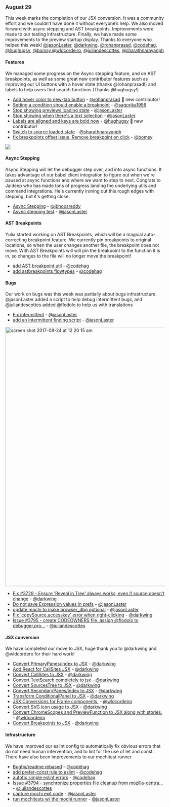 ### August 29

This week marks the completion of our JSX conversion. It was a community effort and we couldn’t have done it without everyone’s help. We also moved forward with async stepping and AST breakpoints. Improvements were made to our testing infrastructure. Finally, we have made some improvements to the preview startup display. Thanks to everyone who helped this week! [@jasonLaster], [@darkwing], [@rohanprasad], [@codehag], [@hughugsy], [@bomsy],[@wldcordeiro], [@juliandescottes], [@sharathnarayanph]

#### Features

We managed some progress on the Async stepping feature, and on AST breakpoints, as well as some great new contributor features such as improving our UI buttons with a hover state (thanks @rohanprasad!) and labels to help users find search functions (Thanks @hughugsy!)

* [Add hover color to new-tab button][pr-2] - [@rohanprasad] :tada: new contributor!
* [Setting a condition should enable a breakpoint][pr-4] - [@sagorika1996]
* [Stop showing previews loading state][pr-5] - [@jasonLaster]
* [Stop showing when there's a text selection][pr-5] - [@jasonLaster]
* [Labels are aligned and keys are bold now][pr-15] - [@hughugsy] :tada: new contributor!
* [Switch to source loaded state][pr-28] - [@sharathnarayanph]
* [fix breakpoints offset issue, Remove breakpoint on click][pr-34] - [@bomsy]

![](http://g.recordit.co/sxf6l3fIDV.gif)

#### Async Stepping

Async Stepping will let the debugger step over, and into async functions. It takes advantage of our babel client integration to figure out when we're paused at async functions and where we want to step to next. Congrats to Jaideep who has made tons of progress landing the underlying utils and command integrations. He's currently ironing out this rough edges with stepping, but it's getting close.

* [Async Stepping][pr-33] - [@jbhoosreddy]
* [Async stepping test][pr-31] - [@jasonLaster]

#### AST Breakpoints

Yulia started working on AST Breakpoints, which will be a magical auto-correcting breakpoint feature. We currently pin breakpoints to original locations, so when the user changes another file, the breakpoint does not move. With AST Breakpoints will will pin the breakpoint to the function it is in, so changes to the file will no longer move the breakpoint!

* [add AST breakpoint util][pr-27] - [@codehag]
* [add astbreakpoints flowtypes][pr-24] - [@codehag]


#### Bugs

Our work on bugs was this week was partially about bugs infrastructure. @jasonLaster added a script to help debug intermittent bugs, and @juliandescottes added @flodolo to help us with translations

* [Fix intermittent][pr-0] - [@jasonLaster]
* [add an intermittent finding script][pr-26] - [@jasonLaster]

<img width="818" alt="screen shot 2017-08-24 at 12 20 15 am" src="https://user-images.githubusercontent.com/254562/29649553-c2a4e37c-8862-11e7-8705-c8501cf8f60c.png">

* [Fix #3729 - Ensure 'Reveal in Tree' always works, even if source doesn't change][pr-1] - [@darkwing]
* [Do not save Expression values in prefs][pr-8] - [@jasonLaster]
* [update mochi to make browser_dbg optional][pr-9] - [@jasonLaster]
* [Fix 'copySource.accesskey' error when right-clicking][pr-13] - [@darkwing]
* [Issue #3795 - create CODEOWNERS file, assign @flodolo to debugger.pro…][pr-23] - [@juliandescottes]

#### JSX conversion

We have completed our move to JSX, huge thank you to @darkwing and @wldcordero for their hard work!

* [Convert PrimaryPanes/index to JSX][pr-10] - [@darkwing]
* [Add React for CallSites JSX][pr-11] - [@darkwing]
* [Convert CallSites to JSX][pr-12] - [@darkwing]
* [Convert TextSearch completely to jsx][pr-14] - [@darkwing]
* [Convert SourcesTree to JSX][pr-16] - [@darkwing]
* [Convert SecondaryPanes/index to JSX][pr-17] - [@darkwing]
* [Transform ConditionalPanel to JSX][pr-18] - [@darkwing]
* [JSX Conversions for Frame components.][pr-19] - [@wldcordeiro]
* [Convert SVG icon usage to JSX][pr-21] - [@darkwing]
* [Convert ChromeScopes and PreviewFunction to JSX along with stories.][pr-25] - [@wldcordeiro]
* [Convert Breakpoints to JSX][pr-29] - [@darkwing]


#### Infrastructure

We have improved our eslint config to automatically fix obvious errors that do not need human intervention, and to lint for the use of let and const. There have also been improvements to our mochitest runner

* [Bugfix/readme rebased][pr-3] - [@codehag]
* [add prefer-const rule to eslint][pr-20] - [@codehag]
* [autofix simple eslint errors][pr-22] - [@codehag]
* [Issue #3794 - synchronize properties file cleanup from mozilla-centra…][pr-30] - [@juliandescottes]
* [capture mochi exit code][pr-32] - [@jasonLaster]
* [run mochitests w/ the mochi runner][pr-32] - [@jasonLaster]

[pr-0]:https://github.com/devtools-html/debugger.html/pull/3763
[pr-1]:https://github.com/devtools-html/debugger.html/pull/3760
[pr-2]:https://github.com/devtools-html/debugger.html/pull/3741
[pr-3]:https://github.com/devtools-html/debugger.html/pull/3762
[pr-4]:https://github.com/devtools-html/debugger.html/pull/3765
[pr-5]:https://github.com/devtools-html/debugger.html/pull/3749
[pr-6]:https://github.com/devtools-html/debugger.html/pull/3747
[pr-7]:https://github.com/devtools-html/debugger.html/pull/3716
[pr-8]:https://github.com/devtools-html/debugger.html/pull/3759
[pr-9]:https://github.com/devtools-html/debugger.html/pull/3744
[pr-10]:https://github.com/devtools-html/debugger.html/pull/3773
[pr-11]:https://github.com/devtools-html/debugger.html/pull/3774
[pr-12]:https://github.com/devtools-html/debugger.html/pull/3772
[pr-13]:https://github.com/devtools-html/debugger.html/pull/3775
[pr-14]:https://github.com/devtools-html/debugger.html/pull/3786
[pr-15]:https://github.com/devtools-html/debugger.html/pull/3779
[pr-16]:https://github.com/devtools-html/debugger.html/pull/3780
[pr-17]:https://github.com/devtools-html/debugger.html/pull/3781
[pr-18]:https://github.com/devtools-html/debugger.html/pull/3776
[pr-19]:https://github.com/devtools-html/debugger.html/pull/3785
[pr-20]:https://github.com/devtools-html/debugger.html/pull/3783
[pr-21]:https://github.com/devtools-html/debugger.html/pull/3791
[pr-22]:https://github.com/devtools-html/debugger.html/pull/3784
[pr-23]:https://github.com/devtools-html/debugger.html/pull/3797
[pr-24]:https://github.com/devtools-html/debugger.html/pull/3805
[pr-25]:https://github.com/devtools-html/debugger.html/pull/3793
[pr-26]:https://github.com/devtools-html/debugger.html/pull/3770
[pr-27]:https://github.com/devtools-html/debugger.html/pull/3753
[pr-28]:https://github.com/devtools-html/debugger.html/pull/3740
[pr-29]:https://github.com/devtools-html/debugger.html/pull/3788
[pr-30]:https://github.com/devtools-html/debugger.html/pull/3796
[pr-31]:https://github.com/devtools-html/debugger.html/pull/3743
[pr-32]:https://github.com/devtools-html/debugger.html/pull/3768
[pr-33]:https://github.com/devtools-html/debugger.html/pull/3242
[pr-34]:https://github.com/devtools-html/debugger.html/pull/3748
[@jasonLaster]:http://github.com/jasonLaster
[@darkwing]:http://github.com/darkwing
[@rohanprasad]:http://github.com/rohanprasad
[@codehag]:http://github.com/codehag
[@hughugsy]:http://github.com/hughugsy
[@wldcordeiro]:http://github.com/wldcordeiro
[@juliandescottes]:http://github.com/juliandescottes
[@sharathnarayanph]:http://github.com/sharathnarayanph
[@sagorika1996]:http://github.com/sagorika1996
[@jbhoosreddy]:http://github.com/jbhoosreddy
[@bomsy]:http://github.com/bomsy

